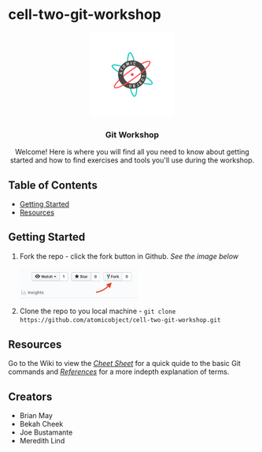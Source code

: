 # cell-two-git-workshop

<p align="center">
  <a href="https://atomicobject.com/">
    <img src="./assets/AO_Emblem_RGB_FullColor.png" alt="Atomic logo" width="172" height="172">
  </a>
</p>
<h3 align="center">Git Workshop</h3>
<p align="center">
  Welcome! Here is where you will find all you need to know about getting started and how to find exercises and tools you'll use during the workshop.</p>


## Table of Contents

- [Getting Started](#getting-started)
- [Resources](#resources)


## Getting Started

1. Fork the repo - click the fork button in Github. *See the image below*


	<img src="./assets/fork.png" alt="fork" width="50%" height="50%">

2. Clone the repo to you local machine - `git clone https://github.com/atomicobject/cell-two-git-workshop.git`

## Resources

Go to the Wiki to view the [*Cheet Sheet*](https://github.com/atomicobject/cell-two-git-workshop/wiki/Cheat-Sheet) for a quick quide to the basic Git commands and [*References*](https://github.com/atomicobject/cell-two-git-workshop/wiki/References) for a more indepth explanation of terms.


## Creators
* Brian May
* Bekah Cheek
* Joe Bustamante
* Meredith Lind
